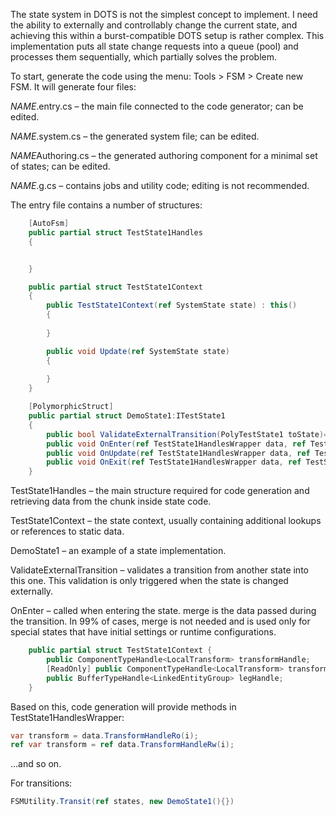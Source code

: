 ﻿The state system in DOTS is not the simplest concept to implement.
I need the ability to externally and controllably change the current state, and achieving this within a burst-compatible DOTS setup is rather complex.
This implementation puts all state change requests into a queue (pool) and processes them sequentially, which partially solves the problem.

To start, generate the code using the menu: Tools > FSM > Create new FSM.
It will generate four files:

$NAME$.entry.cs – the main file connected to the code generator; can be edited.

$NAME$.system.cs – the generated system file; can be edited.

$NAME$Authoring.cs – the generated authoring component for a minimal set of states; can be edited.

$NAME$.g.cs – contains jobs and utility code; editing is not recommended.

The entry file contains a number of structures:

```csharp
    [AutoFsm]
    public partial struct TestState1Handles
    {


    }

    public partial struct TestState1Context
    {
        public TestState1Context(ref SystemState state) : this()
        {
            
        }

        public void Update(ref SystemState state)
        {
            
        }
    }

    [PolymorphicStruct]
    public partial struct DemoState1:ITestState1
    {
        public bool ValidateExternalTransition(PolyTestState1 toState)=>true;
        public void OnEnter(ref TestState1HandlesWrapper data, ref TestState1Context ctx, PolyTestState1 merge, int i){}
        public void OnUpdate(ref TestState1HandlesWrapper data, ref TestState1Context ctx, ref DynamicBuffer<PolyTestState1> states, int i){}
        public void OnExit(ref TestState1HandlesWrapper data, ref TestState1Context ctx, int i){}
    }

```

TestState1Handles – the main structure required for code generation and retrieving data from the chunk inside state code.

TestState1Context – the state context, usually containing additional lookups or references to static data.

DemoState1 – an example of a state implementation.

ValidateExternalTransition – validates a transition from another state into this one. This validation is only triggered when the state is changed externally.

OnEnter – called when entering the state. merge is the data passed during the transition. In 99% of cases, merge is not needed and is used only for special states that have initial
settings or runtime configurations.

```csharp
    public partial struct TestState1Context {
        public ComponentTypeHandle<LocalTransform> transformHandle;
        [ReadOnly] public ComponentTypeHandle<LocalTransform> transformRoHandle;
        public BufferTypeHandle<LinkedEntityGroup> legHandle;
    }

```

Based on this, code generation will provide methods in TestState1HandlesWrapper:

```csharp
var transform = data.TransformHandleRo(i);
ref var transform = ref data.TransformHandleRw(i);

```

...and so on.

For transitions:

```csharp
FSMUtility.Transit(ref states, new DemoState1(){})
```